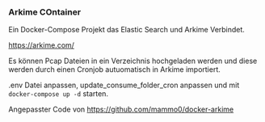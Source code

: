 ### Arkime COntainer

Ein Docker-Compose Projekt das Elastic Search und Arkime Verbindet. 

https://arkime.com/

Es können Pcap Dateien in ein Verzeichnis hochgeladen werden und diese 
werden durch einen Cronjob autuomatisch in Arkime importiert. 

.env Datei anpassen, update_consume_folder_cron anpassen und mit `docker-compose up -d` starten.

Angepasster Code von https://github.com/mammo0/docker-arkime